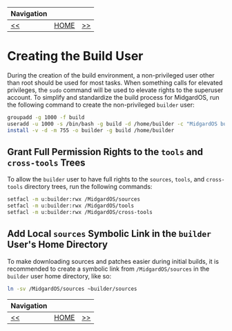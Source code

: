 | Navigation |||
| --- | --- | ---: |
| [<<](./FormatAndMount.md) | [HOME](./README.md) | [>>](./SetEnvironmentVars.md) |

# Creating the Build User

During the creation of the build environment, a non-privileged user other than root should be used for most tasks. When something calls for elevated privileges, the `sudo` command will be used to elevate rights to the superuser account. To simplify and standardize the build process for MidgardOS, run the following command to create the non-privileged `builder` user:

```bash
groupadd -g 1000 -f build
useradd -u 1000 -s /bin/bash -g build -d /home/builder -c "MidgardOS build user" -M -N builder
install -v -d -m 755 -o builder -g build /home/builder
```

## Grant Full Permission Rights to the `tools` and `cross-tools` Trees

To allow the `builder` user to have full rights to the `sources`, `tools`, and `cross-tools` directory trees, run the following commands:

```bash
setfacl -m u:builder:rwx /MidgardOS/sources
setfacl -m u:builder:rwx /MidgardOS/tools
setfacl -m u:builder:rwx /MidgardOS/cross-tools
```

## Add Local `sources` Symbolic Link in the `builder` User's Home Directory

To make downloading sources and patches easier during initial builds, it is recommended to create a symbolic link from `/MidgardOS/sources` in the `builder` user home directory, like so:

```bash
ln -sv /MidgardOS/sources ~builder/sources
```

| Navigation |||
| --- | --- | ---: |
| [<<](./FormatAndMount.md) | [HOME](./README.md) | [>>](./SetEnvironmentVars.md) |
